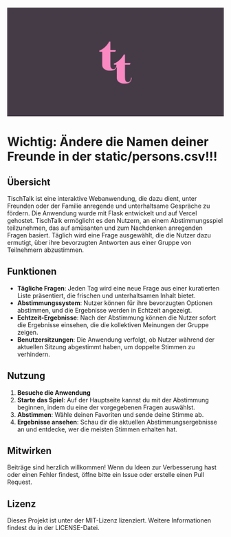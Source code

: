 ![Wo ist mein Icon?](https://github.com/czett/tischtalk/blob/main/static/banner.png)

# Wichtig: Ändere die Namen deiner Freunde in der static/persons.csv!!!

## Übersicht

TischTalk ist eine interaktive Webanwendung, die dazu dient, unter Freunden oder der Familie anregende und unterhaltsame Gespräche zu fördern. Die Anwendung wurde mit Flask entwickelt und auf Vercel gehostet. TischTalk ermöglicht es den Nutzern, an einem Abstimmungsspiel teilzunehmen, das auf amüsanten und zum Nachdenken anregenden Fragen basiert. Täglich wird eine Frage ausgewählt, die die Nutzer dazu ermutigt, über ihre bevorzugten Antworten aus einer Gruppe von Teilnehmern abzustimmen.

## Funktionen

- **Tägliche Fragen**: Jeden Tag wird eine neue Frage aus einer kuratierten Liste präsentiert, die frischen und unterhaltsamen Inhalt bietet.
- **Abstimmungssystem**: Nutzer können für ihre bevorzugten Optionen abstimmen, und die Ergebnisse werden in Echtzeit angezeigt.
- **Echtzeit-Ergebnisse**: Nach der Abstimmung können die Nutzer sofort die Ergebnisse einsehen, die die kollektiven Meinungen der Gruppe zeigen.
- **Benutzersitzungen**: Die Anwendung verfolgt, ob Nutzer während der aktuellen Sitzung abgestimmt haben, um doppelte Stimmen zu verhindern.

## Nutzung

1. **Besuche die Anwendung**
2. **Starte das Spiel**: Auf der Hauptseite kannst du mit der Abstimmung beginnen, indem du eine der vorgegebenen Fragen auswählst.
3. **Abstimmen**: Wähle deinen Favoriten und sende deine Stimme ab.
4. **Ergebnisse ansehen**: Schau dir die aktuellen Abstimmungsergebnisse an und entdecke, wer die meisten Stimmen erhalten hat.

## Mitwirken

Beiträge sind herzlich willkommen! Wenn du Ideen zur Verbesserung hast oder einen Fehler findest, öffne bitte ein Issue oder erstelle einen Pull Request.

## Lizenz

Dieses Projekt ist unter der MIT-Lizenz lizenziert. Weitere Informationen findest du in der LICENSE-Datei.
